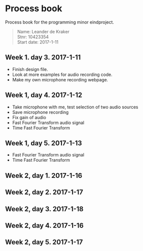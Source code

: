 # Process book

Process book for the programming minor eindproject.

> Name: Leander de Kraker<br>
> Stnr: 10423354<br>
> Start date: 2017-1-11<br>

## Week 1. day 3. 2017-1-11

- Finish design file.
- Look at more examples for audio recording code.
- Make my own microphone recording webpage.

## Week 1, day 4. 2017-1-12

- Take microphone with me, test selection of two audio sources
- Save microphone recording
- Fix gain of audio
- Fast Fourier Transform audio signal
- Time Fast Fourier Transform


## Week 1, day 5. 2017-1-13

- Fast Fourier Transform audio signal
- Time Fast Fourier Transform

## Week 2, day 1. 2017-1-16


## Week 2, day 2. 2017-1-17


## Week 2, day 3. 2017-1-18


## Week 2, day 4. 2017-1-16

## Week 2, day 5. 2017-1-17

